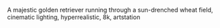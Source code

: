 A majestic golden retriever running through a sun-drenched wheat field, cinematic lighting, hyperrealistic, 8k, artstation
